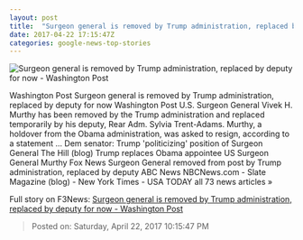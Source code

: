 ```yaml
---
layout: post
title:  "Surgeon general is removed by Trump administration, replaced by deputy for now - Washington Post"
date: 2017-04-22 17:15:47Z
categories: google-news-top-stories
---
```


![Surgeon general is removed by Trump administration, replaced by deputy for now - Washington Post](https://img.washingtonpost.com/rf/image_1484w/2010-2019/WashingtonPost/2016/03/30/Editorial-Opinion/Advance/Images/517238842-544.jpg)

Washington Post Surgeon general is removed by Trump administration, replaced by deputy for now Washington Post U.S. Surgeon General Vivek H. Murthy has been removed by the Trump administration and replaced temporarily by his deputy, Rear Adm. Sylvia Trent-Adams. Murthy, a holdover from the Obama administration, was asked to resign, according to a statement ... Dem senator: Trump 'politicizing' position of Surgeon General The Hill (blog) Trump replaces Obama appointee US Surgeon General Murthy Fox News Surgeon General removed from post by Trump administration, replaced by deputy ABC News NBCNews.com - Slate Magazine (blog) - New York Times - USA TODAY all 73 news articles »


Full story on F3News: [Surgeon general is removed by Trump administration, replaced by deputy for now - Washington Post](http://www.f3nws.com/n/GTvKrG)

> Posted on: Saturday, April 22, 2017 10:15:47 PM
